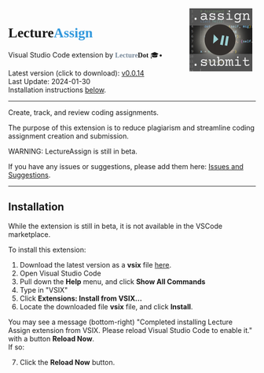 <img src="icon.png" align=right width=128 style="margin:0.5em">

# <span style="font-family:Trebuchet MS;font-weight:bold">Lecture<span style="color:#39d">Assign</span></span>


Visual Studio Code extension
by <span style="font-family:Trebuchet MS;font-weight:bold"><span style="color:#789">Lecture</span>Dot</span> 🎓•

Latest version (click to download):
[v0.0.14](https://github.com/LectureDot/LectureAssign-vscode/raw/main/lecture-assign.vsix)  
Last Update: 2024-01-30  
Installation instructions [below](#installation).

----

Create, track, and review coding assignments.

The purpose of this extension is to reduce plagiarism and streamline coding assignment creation and submission.

WARNING: LectureAssign is still in beta.

If you have any issues or suggestions, please add them here: 
[Issues and Suggestions](https://github.com/LectureDot/LectureAssign-vscode/issues).


----

## Installation

While the extension is still in beta, it is not available in the VSCode marketplace.

To install this extension:

1. Download the latest version as a **vsix** file
[here](https://github.com/LectureDot/LectureAssign-vscode/raw/main/lecture-assign.vsix).
2. Open Visual Studio Code
3. Pull down the **Help** menu, and click **Show All Commands**
4. Type in "VSIX"
5. Click **Extensions: Install from VSIX...**
6. Locate the downloaded file **vsix** file, and click **Install**.

You may see a message (bottom-right) "Completed installing Lecture Assign extension from VSIX. Please reload Visual Studio Code to enable it." with a button **Reload Now**.  
If so:

7. Click the **Reload Now** button.
